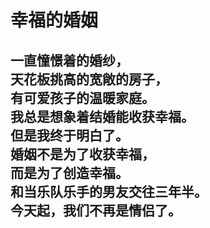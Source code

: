 # 幸福的婚姻

一直憧憬着的婚纱，
\
天花板挑高的宽敞的房子，
\
有可爱孩子的温暖家庭。
\
我总是想象着结婚能收获幸福。
\
但是我终于明白了。
\
婚姻不是为了收获幸福，
\
而是为了创造幸福。
\
和当乐队乐手的男友交往三年半。
\
今天起，我们不再是情侣了。
<br>
<br>
<br>
<br>
<br>
<br>
<br>
<br>
<br>
<br>
<br>
<br>
---
